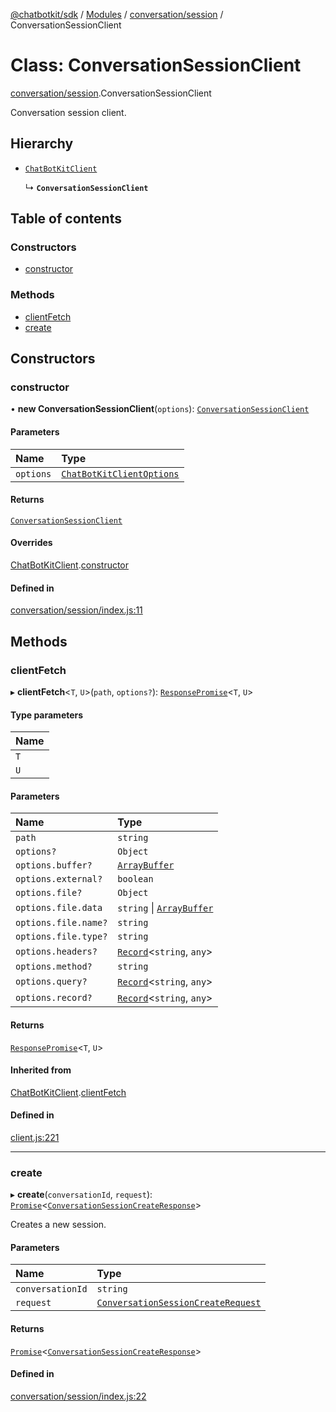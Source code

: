 [@chatbotkit/sdk](../README.md) / [Modules](../modules.md) / [conversation/session](../modules/conversation_session.md) / ConversationSessionClient

# Class: ConversationSessionClient

[conversation/session](../modules/conversation_session.md).ConversationSessionClient

Conversation session client.

## Hierarchy

- [`ChatBotKitClient`](client.ChatBotKitClient.md)

  ↳ **`ConversationSessionClient`**

## Table of contents

### Constructors

- [constructor](conversation_session.ConversationSessionClient.md#constructor)

### Methods

- [clientFetch](conversation_session.ConversationSessionClient.md#clientfetch)
- [create](conversation_session.ConversationSessionClient.md#create)

## Constructors

### constructor

• **new ConversationSessionClient**(`options`): [`ConversationSessionClient`](conversation_session.ConversationSessionClient.md)

#### Parameters

| Name | Type |
| :------ | :------ |
| `options` | [`ChatBotKitClientOptions`](../interfaces/client.ChatBotKitClientOptions.md) |

#### Returns

[`ConversationSessionClient`](conversation_session.ConversationSessionClient.md)

#### Overrides

[ChatBotKitClient](client.ChatBotKitClient.md).[constructor](client.ChatBotKitClient.md#constructor)

#### Defined in

[conversation/session/index.js:11](https://github.com/chatbotkit/node-sdk/blob/main/packages/sdk/src/conversation/session/index.js#L11)

## Methods

### clientFetch

▸ **clientFetch**\<`T`, `U`\>(`path`, `options?`): [`ResponsePromise`](client.ResponsePromise.md)\<`T`, `U`\>

#### Type parameters

| Name |
| :------ |
| `T` |
| `U` |

#### Parameters

| Name | Type |
| :------ | :------ |
| `path` | `string` |
| `options?` | `Object` |
| `options.buffer?` | [`ArrayBuffer`]( https://developer.mozilla.org/docs/Web/JavaScript/Reference/Global_Objects/ArrayBuffer ) |
| `options.external?` | `boolean` |
| `options.file?` | `Object` |
| `options.file.data` | `string` \| [`ArrayBuffer`]( https://developer.mozilla.org/docs/Web/JavaScript/Reference/Global_Objects/ArrayBuffer ) |
| `options.file.name?` | `string` |
| `options.file.type?` | `string` |
| `options.headers?` | [`Record`]( https://www.typescriptlang.org/docs/handbook/utility-types.html#recordkeys-type )\<`string`, `any`\> |
| `options.method?` | `string` |
| `options.query?` | [`Record`]( https://www.typescriptlang.org/docs/handbook/utility-types.html#recordkeys-type )\<`string`, `any`\> |
| `options.record?` | [`Record`]( https://www.typescriptlang.org/docs/handbook/utility-types.html#recordkeys-type )\<`string`, `any`\> |

#### Returns

[`ResponsePromise`](client.ResponsePromise.md)\<`T`, `U`\>

#### Inherited from

[ChatBotKitClient](client.ChatBotKitClient.md).[clientFetch](client.ChatBotKitClient.md#clientfetch)

#### Defined in

[client.js:221](https://github.com/chatbotkit/node-sdk/blob/main/packages/sdk/src/client.js#L221)

___

### create

▸ **create**(`conversationId`, `request`): [`Promise`]( https://developer.mozilla.org/docs/Web/JavaScript/Reference/Global_Objects/Promise )\<[`ConversationSessionCreateResponse`](../modules/conversation_session_v1.md#conversationsessioncreateresponse)\>

Creates a new session.

#### Parameters

| Name | Type |
| :------ | :------ |
| `conversationId` | `string` |
| `request` | [`ConversationSessionCreateRequest`](../modules/conversation_session_v1.md#conversationsessioncreaterequest) |

#### Returns

[`Promise`]( https://developer.mozilla.org/docs/Web/JavaScript/Reference/Global_Objects/Promise )\<[`ConversationSessionCreateResponse`](../modules/conversation_session_v1.md#conversationsessioncreateresponse)\>

#### Defined in

[conversation/session/index.js:22](https://github.com/chatbotkit/node-sdk/blob/main/packages/sdk/src/conversation/session/index.js#L22)
